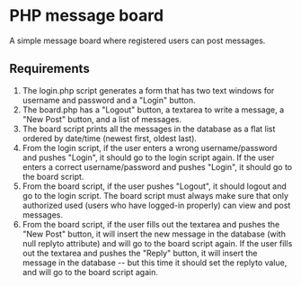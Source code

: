 # PHP message board

A simple message board where registered users can post messages.

## Requirements 

1. The login.php script generates a form that has two text windows for username and password and a "Login" button. 
2. The board.php has a "Logout" button, a textarea to write a message, a "New Post" button, and a list of messages. 
3. The board script prints all the messages in the database as a flat list ordered by date/time (newest first, oldest last). 
4. From the login script, if the user enters a wrong username/password and pushes "Login", it should go to the login script again. If the user enters a correct username/password and pushes "Login", it should go to the board script. 
5. From the board script, if the user pushes "Logout", it should logout and go to the login script. The board script must always make sure that only authorized used (users who have logged-in properly) can view and post messages. 
6. From the board script, if the user fills out the textarea and pushes the "New Post" button, it will insert the new message in the database (with null replyto attribute) and will go to the board script again. If the user fills out the textarea and pushes the "Reply" button, it will insert the message in the database -- but this time it should set the replyto value, and will go to the board script again.